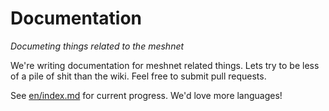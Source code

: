 # Documentation
*Documeting things related to the meshnet*

We're writing documentation for meshnet related things. Lets try to be less of
a pile of shit than the wiki. Feel free to submit pull requests.

See [en/index.md](en/index.md) for current progress. We'd love more languages!
